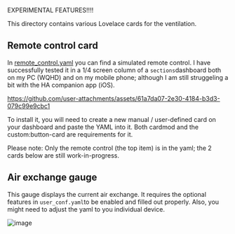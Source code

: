 
EXPERIMENTAL FEATURES!!!!


This directory contains various Lovelace cards for the ventilation.

## Remote control card

In [remote_control.yaml](./remote_control.yaml) you can find a simulated remote control. I have successfully tested it in a 1/4 screen column of a `sections`dashboard both on my PC (WQHD) and on my mobile phone; although I am still struggeling a bit with the HA companion app (iOS).

https://github.com/user-attachments/assets/61a7da07-2e30-4184-b3d3-079c99e9cbc1

To install it, you will need to create a new manual / user-defined card on your dashboard and paste the YAML into it. Both cardmod and the custom:button-card are requirements for it.

Please note: Only the remote control (the top item) is in the yaml; the 2 cards below are still work-in-progress.

## Air exchange gauge

This gauge displays the current air exchange. It requires the optional features in `user_conf.yaml`to be enabled and filled out properly. Also, you might need to adjust the yaml to you individual device.

![image](https://github.com/user-attachments/assets/f110379d-4c1f-4d32-a07b-e31d3fc4ac4f)

